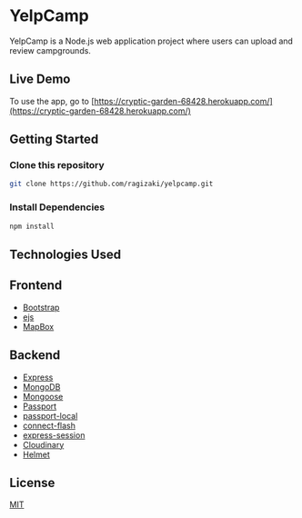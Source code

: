 # YelpCamp

YelpCamp is a Node.js web application project where users can upload and review campgrounds.

## Live Demo

To use the app, go to [https://cryptic-garden-68428.herokuapp.com/](https://cryptic-garden-68428.herokuapp.com/)

## Getting Started

### Clone this repository

```bash
git clone https://github.com/ragizaki/yelpcamp.git
```

### Install Dependencies

```bash
npm install
```

## Technologies Used

## Frontend
<ul>
  <li><a href="https://getbootstrap.com/">Bootstrap</a></li>
  <li><a href="https://ejs.co/">ejs</a></li>
  <li><a href="https://www.mapbox.com/">MapBox</a></li>
</ul>

## Backend
<ul>
  <li><a href="https://expressjs.com/">Express</a></li>
  <li><a href="https://www.mongodb.com/">MongoDB</a></li>
  <li><a href="https://mongoosejs.com/">Mongoose</a></li>
  <li><a href="http://www.passportjs.org/">Passport</a></li>
  <li><a href="https://www.npmjs.com/package/passport-local">passport-local</a></li>
  <li><a href="https://www.npmjs.com/package/connect-flash">connect-flash</a></li>
  <li><a href="https://www.npmjs.com/package/express-session">express-session</a></li>
  <li><a href="https://cloudinary.com/">Cloudinary</a></li>
  <li><a href="https://helmetjs.github.io/">Helmet</a></li>
</ul>

## License
[MIT](https://choosealicense.com/licenses/mit/)

